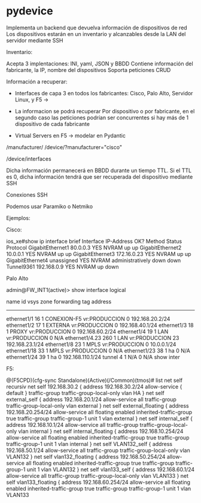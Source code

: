 # pydevice

Implementa un backend que devuelva información de dispositivos de red
Los dispositivos estarán en un inventario y alcanzables desde la LAN del servidor mediante SSH

Inventario:

Acepta 3 implentaciones: INI, yaml, JSON y BBDD
Contiene información del fabricante, la IP, nombre del dispositivos
Soporta peticiones CRUD 

Información a recuperar:

- Interfaces de capa 3 en todos los fabricantes: Cisco, Palo Alto, Servidor Linux, y F5 -> 
- La informacion se podrá recuperar Por dispositivo o por fabricante, en el segundo caso las peticiones podrían ser concurrentes si hay más de 1 dispositivo de cada fabricante

- Virtual Servers en F5 -> modelar en Pydantic

/manufacturer/
/device/?manufacturer="cisco"

/device/interfaces


Dicha información permanecerá en BBDD durante un tiempo TTL. Si el TTL es 0, dicha información tendrá que ser recuperada del dispositivo mediante SSH

Conexiones SSH

Podemos usar Paramiko o Netmiko

Ejemplos:

Cisco:

ios_xe#show ip interface brief
Interface              IP-Address      OK? Method Status                Protocol
GigabitEthernet1       80.0.0.3        YES NVRAM  up                    up
GigabitEthernet2       10.0.0.1        YES NVRAM  up                    up
GigabitEthernet3       172.16.0.23     YES NVRAM  up                    up
GigabitEthernet4       unassigned      YES NVRAM  administratively down down
Tunnel9361             192.168.0.9     YES NVRAM  up                    down




Palo Alto

admin@FW_INT1(active)> show interface logical

name                id    vsys zone             forwarding               tag    address
------------------- ----- ---- ---------------- ------------------------ ------ ------------------
ethernet1/1         16    1    CONEXION-F5      vr:PRODUCCION            0      192.168.20.2/24
ethernet1/2         17    1    EXTERNA          vr:PRODUCCION            0      192.168.40.1/24
ethernet1/3         18    1    PROXY            vr:PRODUCCION            0      192.168.60.2/24
ethernet1/4         19    1    LAN              vr:PRODUCCION            0      N/A
ethernet1/4.23      260   1    LAN              vr:PRODUCCION            23     192.168.23.1/24
ethernet1/8         23    1    MPLS             vr:PRODUCCION            0      10.0.0.1/24
ethernet1/18        33    1    MPLS             vr:PRODUCCION            0      N/A
ethernet1/23        38    1                     ha                       0      N/A
ethernet1/24        39    1                     ha                       0      192.168.110.1/24
tunnel              4     1                     N/A                      0      N/A
show inter	


F5:

@(F5CPD)(cfg-sync Standalone)(Active)(/Common)(tmos)# list net self recursiv
net self 192.168.30.2 {
    address 192.168.30.2/24
    allow-service {
        default
    }
    traffic-group traffic-group-local-only
    vlan HA
}
net self external_self {
    address 192.168.20.1/24
    allow-service all
    traffic-group traffic-group-local-only
    vlan external
}
net self external_floating {
    address 192.168.20.254/24
    allow-service all
    floating enabled
    inherited-traffic-group true
    traffic-group traffic-group-1
    unit 1
    vlan external
}
net self internal_self {
    address 192.168.10.1/24
    allow-service all
    traffic-group traffic-group-local-only
    vlan internal
}
net self internal_floating {
    address 192.168.10.254/24
    allow-service all
    floating enabled
    inherited-traffic-group true
    traffic-group traffic-group-1
    unit 1
    vlan internal
}
net self VLAN132_self {
    address 192.168.50.1/24
    allow-service all
    traffic-group traffic-group-local-only
    vlan VLAN132
}
net self vlan132_floating {
    address 192.168.50.254/24
    allow-service all
    floating enabled
    inherited-traffic-group true
    traffic-group traffic-group-1
    unit 1
    vlan VLAN132
}
net self vlan133_self {
    address 192.168.60.1/24
    allow-service all
    traffic-group traffic-group-local-only
    vlan VLAN133
}
net self vlan133_floating {
    address 192.168.60.254/24
    allow-service all
    floating enabled
    inherited-traffic-group true
    traffic-group traffic-group-1
    unit 1
    vlan VLAN133
